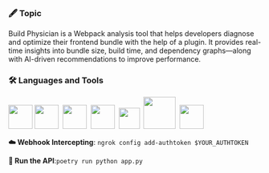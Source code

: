 ### 🖋️ Topic

Build Physician is a Webpack analysis tool that helps developers diagnose and optimize their frontend bundle with the help of a plugin. It provides real-time insights into bundle size, build time, and dependency graphs—along with AI-driven recommendations to improve performance.

### 🛠️ Languages and Tools

<img src="https://cdn.svgporn.com/logos/typescript-icon.svg" width="48">&nbsp;<img src="https://cdn.svgporn.com/logos/python.svg" width="48">
&nbsp;<img src="./assets/react.svg" width="48">
&nbsp;<img src="https://cdn.svgporn.com/logos/postgresql.svg" width="48">
&nbsp;<img src="https://cdn.svgporn.com/logos/redis.svg" width="42">
&nbsp;<img src="./assets/ngrok.svg" width="64">
&nbsp;<img src="https://cdn.svgporn.com/logos/yarn.svg" width="48">

**☁️ Webhook Intercepting**: `ngrok config add-authtoken $YOUR_AUTHTOKEN`

**🚅 Run the API**:`poetry run python app.py`
